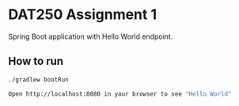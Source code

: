 # DAT250 Assignment 1

Spring Boot application with Hello World endpoint.

## How to run

```bash
./gradlew bootRun

Open http://localhost:8080 in your browser to see "Hello World"
